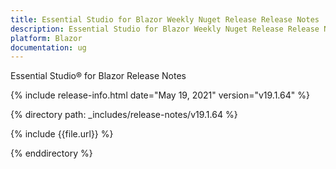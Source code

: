 ```yaml
---
title: Essential Studio for Blazor Weekly Nuget Release Release Notes  
description: Essential Studio for Blazor Weekly Nuget Release Release Notes  
platform: Blazor
documentation: ug
---
```


Essential Studio&reg; for Blazor  Release Notes  

{% include release-info.html date="May 19, 2021"  version="v19.1.64" %} 


{% directory path: _includes/release-notes/v19.1.64 %}

{% include {{file.url}} %}

{% enddirectory %}
